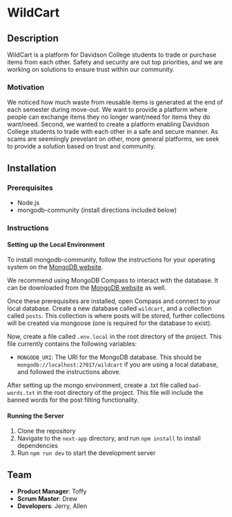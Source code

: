 # WildCart

## Description

WildCart is a platform for Davidson College students to trade or purchase items from each other. Safety and security are out top priorities, and we are working on solutions to ensure trust within our community.

### Motivation

We noticed how much waste from reusable items is generated at the end of each semester during move-out. We want to provide a platform where people can exchange items they no longer want/need for items they do want/need. Second, we wanted to create a platform enabling Davidson College students to trade with each other in a safe and secure manner. As scams are seemiingly prevelant on other, more general platforms, we seek to provide a solution based on trust and community.

## Installation

### Prerequisites

- Node.js
- mongodb-community (install directions included below)

### Instructions

#### Setting up the Local Environment

To install mongodb-community, follow the instructions for your operating system on the [MongoDB website](https://www.mongodb.com/docs/manual/administration/install-community/).

We recommend using MongoDB Compass to interact with the database. It can be downloaded from the [MongoDB website](https://www.mongodb.com/products/tools/compass) as well.

Once these prerequisites are installed, open Compass and connect to your local database. Create a new database called `wildcart`, and a collection called `posts`. This collection is where posts will be stored, further collections will be created via mongoose (one is required for the database to exist).

Now, create a file called `.env.local` in the root directory of the project. This file currently contains the following variables:

- `MONGODB_URI`: The URI for the MongoDB database. This should be `mongodb://localhost:27017/wildcart` if you are using a local database, and followed the instructions above.

After setting up the mongo environment, create a .txt file called `bad-words.txt` in the root directory of the project. This file will include the banned words for the post filting functionality.

#### Running the Server

1. Clone the repository
2. Navigate to the `next-app` directory, and run `npm install` to install dependencies
3. Run `npm run dev` to start the development server

## Team

- **Product Manager**: Toffy
- **Scrum Master**: Drew
- **Developers**: Jerry, Allen
